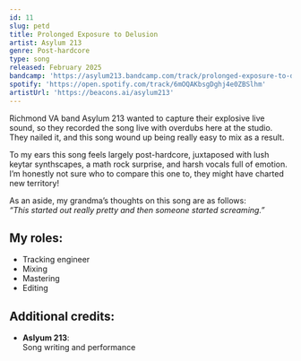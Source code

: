 ```yaml
---
id: 11
slug: petd
title: Prolonged Exposure to Delusion
artist: Asylum 213
genre: Post-hardcore
type: song
released: February 2025
bandcamp: 'https://asylum213.bandcamp.com/track/prolonged-exposure-to-delusion'
spotify: 'https://open.spotify.com/track/6mOQAKbsgDghj4e0ZBSlhm'
artistUrl: 'https://beacons.ai/asylum213'
---
```


<script>
  import MulticolBlock from '$lib/MulticolBlock.svelte';
  import TextBlock from '$lib/TextBlock.svelte';
  import ReleaseImg from '$lib/ReleaseImg.svelte';
</script>

<TextBlock>

<ReleaseImg slug="petd" />

<div>

Richmond VA band Asylum 213 wanted to capture their explosive live sound, so they recorded the song live with overdubs here at the studio. They nailed it, and this song wound up being really easy to mix as a result.

To my ears this song feels largely post-hardcore, juxtaposed with lush keytar synthscapes, a math rock surprise, and harsh vocals full of emotion. I’m honestly not sure who to compare this one to, they might have charted new territory!

As an aside, my grandma’s thoughts on this song are as follows: _“This started out really pretty and then someone started screaming.”_

</div>

</TextBlock>

<MulticolBlock>
<TextBlock>

## My roles:

- Tracking engineer
- Mixing
- Mastering
- Editing

</TextBlock>

<TextBlock>

## Additional credits:

- **Aslyum 213**: <br />
  Song writing and performance

</TextBlock>
</MulticolBlock>

